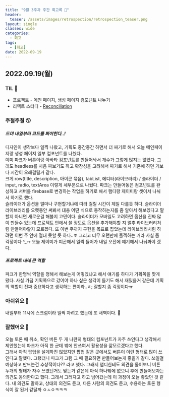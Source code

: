 ```yaml
---
title: "9월 3주차 주간 회고록 🙂"
header:
  teaser: /assets/images/retrospection/retrospection_teaser.png
layout: single
classes: wide
categories:
  - 회고
tags:
  - [회고]
date: 2022-09-19
---
```


## 2022.09.19(월)

### TIL 🧐

- 프로젝트 - 메인 페이지, 생성 페이지 컴포넌트 나누기
- 리액트 스터디 - [Reconciliation](https://donyy.notion.site/Reconciliation-aa709bb406554db3b0aba7cae67b2115)

### 주절주절 😗

##### 드뎌 내일부터 코드를 짜야한다..!

디자인이 생각보다 일찍 나왔고, 기획도 중간중간 하면서 더 짜기로 해서 오늘 메인페이지랑 생성 페이지 일부 컴포넌트를 나눴다.  
이미 파크가 버튼이랑 아바타 컴포넌트를 만들어놔서 개수가 그렇게 많지는 않았다. 그래도 headless를 처음 짜보기도 하고 확장성을 고려해서 짜기로 해서 기존에 하던 거보다 시간이 오래걸릴거 같다.  
크게 row(title, description, 아이콘 묶음), tabList, 에디터(라이브러리) / 슬라이더 / input, radio, textArea 이렇게 세부분으로 나눴다. 파크는 만들어놓은 컴포넌트를 완성하고 서버를 firebase로 변경하는 작업을 하기로 해서 햄디랑 제이미랑 셋이서 나눠서 하기로 했다.  
슬라이더가 옵션을 얼마나 구현할거냐에 따라 걸릴 시간이 제일 다를듯 하다. 슬라이더 라이브러리를 오랫동안 써봐서 대충 어떤 식으로 동작하는지를 좀 알아서 해보겠다고 말할지 아니면 새로운걸 해볼지 고민이다. 슬라이더가 모바일도 고려하면 옵션을 진짜 많이 만들수 있는데 프로젝트 안에서 쓸 정도로 옵션을 추가해야할 지 얼추 라이브러리처럼 만들어야할지 모르겠다. 또 이번 주까지 구현을 목표로 잡았는데 라이브러리처럼 하려면 이번 주 안에 절대 못할 듯 하다..ㅎ 그리고 너무 오랜만에 플젝하는 거라 사실 좀 걱정이다 ^\_ㅠ 오늘 제이미가 피곤해서 일찍 들어가 내일 오전에 얘기해서 나눠봐야 겠다.

##### 프로젝트 내에 큰 역할

파크가 한명씩 역할을 정해서 해보는게 어떻겠냐고 해서 얘기를 하다가 기획쪽을 맞게 됐다. 사실 가끔 기획쪽으로 갔어야 하나 싶은 생각이 들기도 해서 재밌을거 같은데 기획의 역할이 진짜 중요하다고 생각하는 편이라..ㅎ; 잘할지 좀 걱정이다ㅠ

### 아쉬워요 🙁

내일부터 11시에 스크럼이라 일찍 자려고 했는데 또 새벽이다. 🤪

### 잘했어요 🙂

오늘 토론 때 취소, 확인 버튼 두 개 나란히 형태의 컴포넌트가 자주 쓰인다고 생각해서 제안했는데 파크가 아직 한 군데 밖에 안쓰여서 활용성을 잚모르겠다고 했다.  
그래서 아직 팝업을 설계하진 않았지만 팝업 같은 곳에서도 버튼이 이런 형태로 많이 쓰인다고 말했다. 그랬더니 파크가 그럼 그 때 필요하면 만들어보는게 좋을거 같다. 쓰일걸 예상하고 만드는건 추상적이다?? 라고 했다. 그래서 햄디한테도 의견을 물어보니 버튼 두개의 형태가 자주 쓰였던거도 맞는거 같은데 아직 하나밖에 없으니 후에 만들어보자는 의견도 동의한다고 했다. 그래서 그러자고 하고 넘어갔는데 이 과정이 오늘 좋았던 것 같다. 내 의견도 말하고, 상대의 의견도 듣고, 다른 사람의 의견도 듣고, 수용하는 토론 형식이 잘 된거 같달까 ㅇㅅㅇㅋㅋㅋ
